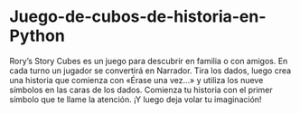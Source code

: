 # Juego-de-cubos-de-historia-en-Python
Rory’s Story Cubes es un juego para descubrir en familia o con amigos. En cada turno un jugador se convertirá en Narrador.  Tira los dados, luego crea una historia que comienza con «Érase una vez…» y utiliza los nueve símbolos en las caras de los dados. Comienza tu historia con el primer símbolo que te llame la atención. ¡Y luego deja volar tu imaginación!
